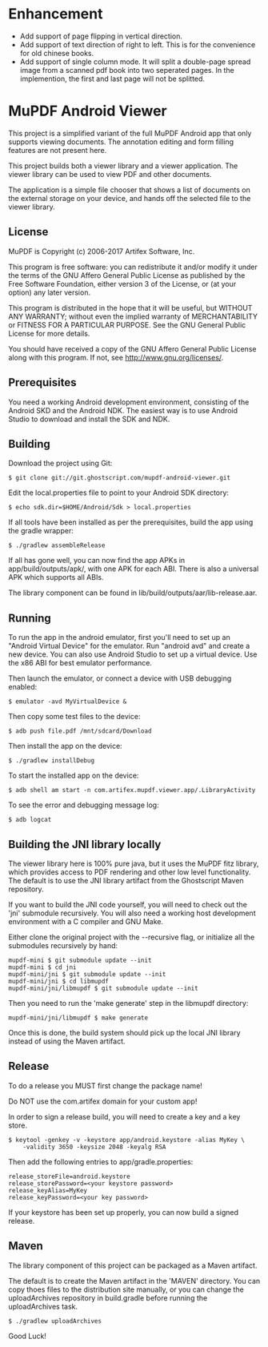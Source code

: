 # Enhancement
- Add support of page flipping in vertical direction.
- Add support of text direction of right to left. This is for the convenience for old chinese books.
- Add support of single column mode. It will split a double-page spread image from a scanned pdf book into two seperated pages. In the implemention, the first and last page will not be splitted.

# MuPDF Android Viewer

This project is a simplified variant of the full MuPDF Android app that only
supports viewing documents. The annotation editing and form filling features
are not present here.

This project builds both a viewer library and a viewer application.
The viewer library can be used to view PDF and other documents.

The application is a simple file chooser that shows a list of documents on the
external storage on your device, and hands off the selected file to the viewer
library.

## License

MuPDF is Copyright (c) 2006-2017 Artifex Software, Inc.

This program is free software: you can redistribute it and/or modify it under
the terms of the GNU Affero General Public License as published by the Free
Software Foundation, either version 3 of the License, or (at your option) any
later version.

This program is distributed in the hope that it will be useful, but WITHOUT ANY
WARRANTY; without even the implied warranty of MERCHANTABILITY or FITNESS FOR A
PARTICULAR PURPOSE. See the GNU General Public License for more details.

You should have received a copy of the GNU Affero General Public License along
with this program. If not, see <http://www.gnu.org/licenses/>.

## Prerequisites

You need a working Android development environment, consisting of the Android
SKD and the Android NDK. The easiest way is to use Android Studio to download
and install the SDK and NDK.

## Building

Download the project using Git:

	$ git clone git://git.ghostscript.com/mupdf-android-viewer.git

Edit the local.properties file to point to your Android SDK directory:

	$ echo sdk.dir=$HOME/Android/Sdk > local.properties

If all tools have been installed as per the prerequisites, build the app using
the gradle wrapper:

	$ ./gradlew assembleRelease

If all has gone well, you can now find the app APKs in app/build/outputs/apk/,
with one APK for each ABI. There is also a universal APK which supports all
ABIs.

The library component can be found in lib/build/outputs/aar/lib-release.aar.

## Running

To run the app in the android emulator, first you'll need to set up an "Android
Virtual Device" for the emulator. Run "android avd" and create a new device.
You can also use Android Studio to set up a virtual device. Use the x86 ABI for
best emulator performance.

Then launch the emulator, or connect a device with USB debugging enabled:

	$ emulator -avd MyVirtualDevice &

Then copy some test files to the device:

	$ adb push file.pdf /mnt/sdcard/Download

Then install the app on the device:

	$ ./gradlew installDebug

To start the installed app on the device:

	$ adb shell am start -n com.artifex.mupdf.viewer.app/.LibraryActivity

To see the error and debugging message log:

	$ adb logcat

## Building the JNI library locally

The viewer library here is 100% pure java, but it uses the MuPDF fitz library,
which provides access to PDF rendering and other low level functionality.
The default is to use the JNI library artifact from the Ghostscript Maven
repository.

If you want to build the JNI code yourself, you will need to check out the
'jni' submodule recursively. You will also need a working host development
environment with a C compiler and GNU Make.

Either clone the original project with the --recursive flag, or initialize all
the submodules recursively by hand:

	mupdf-mini $ git submodule update --init
	mupdf-mini $ cd jni
	mupdf-mini/jni $ git submodule update --init
	mupdf-mini/jni $ cd libmupdf
	mupdf-mini/jni/libmupdf $ git submodule update --init

Then you need to run the 'make generate' step in the libmupdf directory:

	mupdf-mini/jni/libmupdf $ make generate

Once this is done, the build system should pick up the local JNI library
instead of using the Maven artifact.

## Release

To do a release you MUST first change the package name!

Do NOT use the com.artifex domain for your custom app!

In order to sign a release build, you will need to create a key and a key
store.

	$ keytool -genkey -v -keystore app/android.keystore -alias MyKey \
		-validity 3650 -keysize 2048 -keyalg RSA

Then add the following entries to app/gradle.properties:

	release_storeFile=android.keystore
	release_storePassword=<your keystore password>
	release_keyAlias=MyKey
	release_keyPassword=<your key password>

If your keystore has been set up properly, you can now build a signed release.

## Maven

The library component of this project can be packaged as a Maven artifact.

The default is to create the Maven artifact in the 'MAVEN' directory. You can
copy thoes files to the distribution site manually, or you can change the
uploadArchives repository in build.gradle before running the uploadArchives
task.

	$ ./gradlew uploadArchives

Good Luck!

